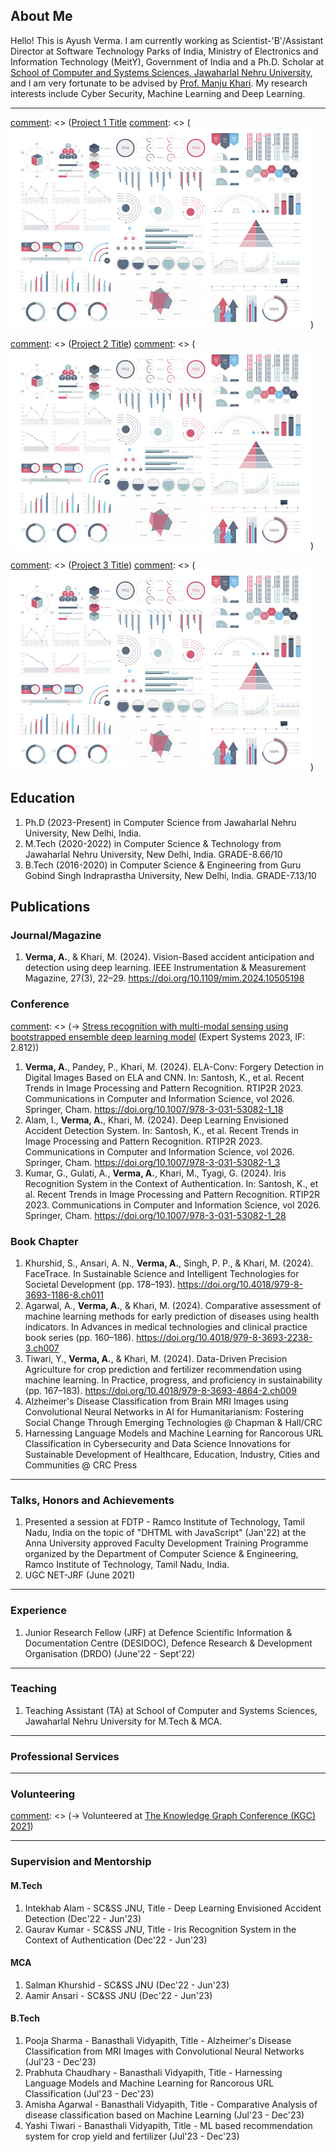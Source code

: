 
## About Me

Hello! This is Ayush Verma. I am currently working as Scientist-'B'/Assistant Director at Software Technology Parks of India, Ministry of Electronics and Information Technology (MeitY), Government of India and a Ph.D. Scholar at <a href="https://jnu.ac.in/scss/" target="_blank">School of Computer and Systems Sciences, Jawaharlal Nehru University</a>, and I am very fortunate to be advised by <a href="https://scholar.google.com/citations?user=JB9wY5YAAAAJ&hl=en" target="_blank">Prof. Manju Khari</a>.
My research interests include Cyber Security, Machine Learning and Deep Learning. 

---

[comment]: <> (### Projects)

[comment]: <> ([Project 1 Title](/sample_page)
[comment]: <> (<img src="images/dummy_thumbnail.jpg?raw=true"/>)

[comment]: <> (---)
[comment]: <> ([Project 2 Title](/pdf/sample_presentation.pdf))
[comment]: <> (<img src="images/dummy_thumbnail.jpg?raw=true"/>)

[comment]: <> (---)
[comment]: <> ([Project 3 Title](http://example.com/))
[comment]: <> (<img src="images/dummy_thumbnail.jpg?raw=true"/>)

[comment]: <> (---)

## Education
1. Ph.D (2023-Present) in Computer Science from Jawaharlal Nehru University, New Delhi, India.
2. M.Tech (2020-2022) in Computer Science & Technology from Jawaharlal Nehru University, New Delhi, India. GRADE-8.66/10
3. B.Tech (2016-2020) in Computer Science & Engineering from Guru Gobind Singh Indraprastha University, New Delhi, India. GRADE-7.13/10

## Publications

### Journal/Magazine

1. <b>Verma, A.</b>, & Khari, M. (2024). Vision-Based accident anticipation and detection using deep learning. IEEE Instrumentation & Measurement Magazine, 27(3), 22–29. <a href="https://doi.org/10.1109/mim.2024.10505198" target="_blank">https://doi.org/10.1109/mim.2024.10505198</a><br>

### Conference

[comment]: <> (-> <a href="https://onlinelibrary.wiley.com/doi/abs/10.1111/exsy.13239">Stress recognition with multi-modal sensing using bootstrapped ensemble deep learning model</a> (Expert Systems 2023, IF: 2.812))
1. <b>Verma, A.</b>, Pandey, P., Khari, M. (2024). ELA-Conv: Forgery Detection in Digital Images Based on ELA and CNN. In: Santosh, K., et al. Recent Trends in Image Processing and Pattern Recognition. RTIP2R 2023. Communications in Computer and Information Science, vol 2026. Springer, Cham. <a href="https://doi.org/10.1007/978-3-031-53082-1_18" target="_blank">https://doi.org/10.1007/978-3-031-53082-1_18</a><br>
2. Alam, I., <b>Verma, A.</b>, Khari, M. (2024). Deep Learning Envisioned Accident Detection System. In: Santosh, K., et al. Recent Trends in Image Processing and Pattern Recognition. RTIP2R 2023. Communications in Computer and Information Science, vol 2026. Springer, Cham. <a href="https://doi.org/10.1007/978-3-031-53082-1_3" target="_blank">https://doi.org/10.1007/978-3-031-53082-1_3</a><br>
3. Kumar, G., Gulati, A., <b>Verma, A.</b>, Khari, M., Tyagi, G. (2024). Iris Recognition System in the Context of Authentication. In: Santosh, K., et al. Recent Trends in Image Processing and Pattern Recognition. RTIP2R 2023. Communications in Computer and Information Science, vol 2026. Springer, Cham. <a href="https://doi.org/10.1007/978-3-031-53082-1_28" target="_blank">https://doi.org/10.1007/978-3-031-53082-1_28</a><br>

### Book Chapter

1. Khurshid, S., Ansari, A. N., <b>Verma, A.</b>, Singh, P. P., & Khari, M. (2024). FaceTrace. In Sustainable Science and Intelligent Technologies for Societal Development (pp. 178–193). <a href="https://doi.org/10.4018/979-8-3693-1186-8.ch011" target="_blank">https://doi.org/10.4018/979-8-3693-1186-8.ch011</a><br>
2. Agarwal, A., <b>Verma, A.</b>, & Khari, M. (2024). Comparative assessment of machine learning methods for early prediction of diseases using health indicators. In Advances in medical technologies and clinical practice book series (pp. 160–186). <a href="https://doi.org/10.4018/979-8-3693-2238-3.ch007" target="_blank">https://doi.org/10.4018/979-8-3693-2238-3.ch007</a><br>
3. Tiwari, Y., <b>Verma, A.</b>, & Khari, M. (2024). Data-Driven Precision Agriculture for crop prediction and fertilizer recommendation using machine learning. In Practice, progress, and proficiency in sustainability (pp. 167–183). <a href="https://doi.org/10.4018/979-8-3693-4864-2.ch009" target="_blank">https://doi.org/10.4018/979-8-3693-4864-2.ch009</a><br>
4. Alzheimer's Disease Classification from Brain MRI Images using Convolutional Neural Networks in AI for Humanitarianism: Fostering Social Change Through Emerging Technologies @ Chapman & Hall/CRC<br>
5. Harnessing Language Models and Machine Learning for Rancorous URL Classification in Cybersecurity and Data Science Innovations for Sustainable Development of Healthcare, Education, Industry, Cities and Communities @ CRC Press<br>

---

### Talks, Honors and Achievements

1. Presented a session at FDTP - Ramco Institute of Technology, Tamil Nadu, India on the topic of "DHTML with JavaScript" (Jan'22) at the Anna University approved Faculty Development Training Programme organized by the Department of Computer Science & Engineering, Ramco Institute of Technology, Tamil Nadu, India.
2. UGC NET-JRF (June 2021)

---

### Experience

1. Junior Research Fellow (JRF) at Defence Scientific Information & Documentation Centre (DESIDOC), Defence Research & Development Organisation (DRDO) (June'22 - Sept'22)

---
### Teaching

1. Teaching Assistant (TA) at School of Computer and Systems Sciences, Jawaharlal Nehru University for M.Tech & MCA.

---
### Professional Services
[comment]: <> (-> Reviewer for ASONAM 2023)

---
### Volunteering

[comment]: <> (-> Volunteered at <a href="https://www.knowledgegraph.tech/kgc2021/">The Knowledge Graph Conference (KGC) 2021</a>)

---
### Supervision and Mentorship

#### M.Tech
1. Intekhab Alam - SC&SS JNU,  Title - Deep Learning Envisioned Accident Detection (Dec'22 - Jun'23)<br>
2. Gaurav Kumar - SC&SS JNU, Title - Iris Recognition System in the Context of Authentication (Dec'22 - Jun'23)<br>

#### MCA
1. Salman Khurshid - SC&SS JNU (Dec'22 - Jun'23)<br>
2. Aamir Ansari - SC&SS JNU (Dec'22 - Jun'23)<br>

#### B.Tech
1. Pooja Sharma - Banasthali Vidyapith, Title - Alzheimer's Disease Classification from MRI Images with Convolutional Neural Networks (Jul'23 - Dec'23) <br>
2. Prabhuta Chaudhary - Banasthali Vidyapith, Title - Harnessing Language Models and Machine Learning for Rancorous URL Classification (Jul'23 - Dec'23) <br>
3. Amisha Agarwal - Banasthali Vidyapith, Title - Comparative Analysis of disease classification based on
Machine Learning (Jul'23 - Dec'23) <br>
4. Yashi Tiwari - Banasthali Vidyapith, Title - ML based recommendation system for crop yield and fertilizer (Jul'23 - Dec'23) <br>




